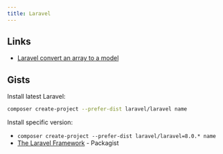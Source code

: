 ```yaml
---
title: Laravel
---
```


## Links
- [Laravel convert an array to a model][0]

## Gists

Install latest Laravel:
```bash
composer create-project --prefer-dist laravel/laravel name
```

Install specific version:
- `composer create-project --prefer-dist laravel/laravel=8.0.* name`
- [The Laravel Framework][1] - Packagist


[0]: https://stackoverflow.com/a/23662444/6456709
[1]: https://packagist.org/packages/laravel/laravel
